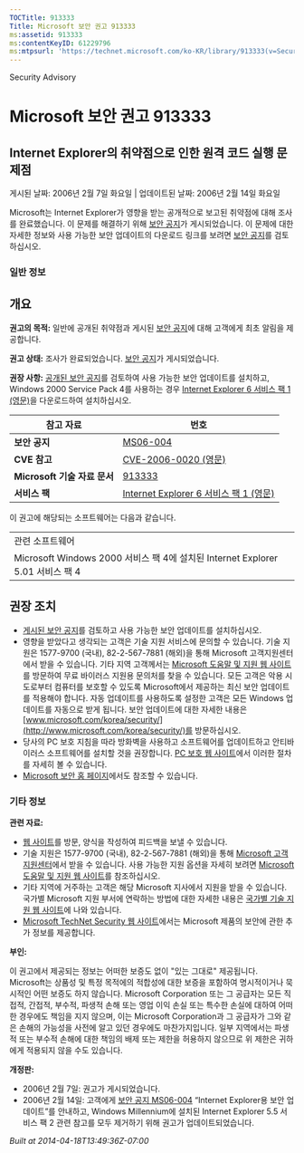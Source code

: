 ```yaml
---
TOCTitle: 913333
Title: Microsoft 보안 권고 913333
ms:assetid: 913333
ms:contentKeyID: 61229796
ms:mtpsurl: 'https://technet.microsoft.com/ko-KR/library/913333(v=Security.10)'
---
```


Security Advisory

Microsoft 보안 권고 913333
==========================

Internet Explorer의 취약점으로 인한 원격 코드 실행 문제점
---------------------------------------------------------

게시된 날짜: 2006년 2월 7일 화요일 | 업데이트된 날짜: 2006년 2월 14일 화요일

Microsoft는 Internet Explorer가 영향을 받는 공개적으로 보고된 취약점에 대해 조사를 완료했습니다. 이 문제를 해결하기 위해 [보안 공지](http://technet.microsoft.com/security/bulletin/ms06-004)가 게시되었습니다. 이 문제에 대한 자세한 정보와 사용 가능한 보안 업데이트의 다운로드 링크를 보려면 [보안 공지](http://technet.microsoft.com/security/bulletin/ms06-004)를 검토하십시오.

### 일반 정보

개요
----

<span></span>
**권고의 목적:** 일반에 공개된 취약점과 게시된 [보안 공지](http://technet.microsoft.com/security/bulletin/ms06-004)에 대해 고객에게 최초 알림을 제공합니다.

**권고 상태:** 조사가 완료되었습니다. [보안 공지](http://technet.microsoft.com/security/bulletin/ms06-004)가 게시되었습니다.

**권장 사항:** [공개된 보안 공지](http://technet.microsoft.com/security/bulletin/ms06-004)를 검토하여 사용 가능한 보안 업데이트를 설치하고, Windows 2000 Service Pack 4를 사용하는 경우 [Internet Explorer 6 서비스 팩 1 (영문)](http://www.microsoft.com/windows/ie/downloads/critical/ie6sp1/default.mspx)을 다운로드하여 설치하십시오.

| 참고 자료                    | 번호                                                                                                                 |
|------------------------------|----------------------------------------------------------------------------------------------------------------------|
| **보안 공지**                | [MS06-004](http://technet.microsoft.com/security/bulletin/ms06-004)                                                  |
| **CVE 참고**                 | [CVE-2006-0020 (영문)](http://www.cve.mitre.org/cgi-bin/cvename.cgi?name=cve-2006-0020)                              |
| **Microsoft 기술 자료 문서** | [913333](http://support.microsoft.com/kb/913333)                                                                     |
| **서비스 팩**                | [Internet Explorer 6 서비스 팩 1 (영문)](http://www.microsoft.com/windows/ie/downloads/critical/ie6sp1/default.mspx) |

이 권고에 해당되는 소프트웨어는 다음과 같습니다.

|                                                                                |
|--------------------------------------------------------------------------------|
| 관련 소프트웨어                                                                |
| Microsoft Windows 2000 서비스 팩 4에 설치된 Internet Explorer 5.01 서비스 팩 4 |

권장 조치
---------

<span></span>
-   [게시된 보안 공지](http://technet.microsoft.com/security/bulletin/ms06-004)를 검토하고 사용 가능한 보안 업데이트를 설치하십시오.
-   영향을 받았다고 생각되는 고객은 기술 지원 서비스에 문의할 수 있습니다. 기술 지원은 1577-9700 (국내), 82-2-567-7881 (해외)을 통해 Microsoft 고객지원센터에서 받을 수 있습니다. 기타 지역 고객께서는 [Microsoft 도움말 및 지원 웹 사이트](http://support.microsoft.com/security/)를 방문하여 무료 바이러스 지원용 문의처를 찾을 수 있습니다.
    모든 고객은 악용 시도로부터 컴퓨터를 보호할 수 있도록 Microsoft에서 제공하는 최신 보안 업데이트를 적용해야 합니다. 자동 업데이트를 사용하도록 설정한 고객은 모든 Windows 업데이트를 자동으로 받게 됩니다. 보안 업데이트에 대한 자세한 내용은 [www.microsoft.com/korea/security/](http://www.microsoft.com/korea/security/)를 방문하십시오.
-   당사의 PC 보호 지침을 따라 방화벽을 사용하고 소프트웨어를 업데이트하고 안티바이러스 소프트웨어를 설치할 것을 권장합니다. [PC 보호 웹 사이트](http://www.microsoft.com/korea/protect/)에서 이러한 절차를 자세히 볼 수 있습니다.
-   [Microsoft 보안 홈 페이지](http://www.microsoft.com/korea/security/)에서도 참조할 수 있습니다.

### 기타 정보

**관련 자료:**

-   [웹 사이트](https://support.microsoft.com/common/survey.aspx?scid=sw;en;1257&amp;showpage=1&amp;ws=technet&amp;sd=tech)를 방문, 양식을 작성하여 피드백을 보낼 수 있습니다.
-   기술 지원은 1577-9700 (국내), 82-2-567-7881 (해외)을 통해 [Microsoft 고객지원센터](http://go.microsoft.com/fwlink/?linkid=21131)에서 받을 수 있습니다. 사용 가능한 지원 옵션을 자세히 보려면 [Microsoft 도움말 및 지원 웹 사이트](http://support.microsoft.com/)를 참조하십시오.
-   기타 지역에 거주하는 고객은 해당 Microsoft 지사에서 지원을 받을 수 있습니다. 국가별 Microsoft 지원 부서에 연락하는 방법에 대한 자세한 내용은 [국가별 기술 지원 웹 사이트](http://go.microsoft.com/fwlink/?linkid=21155)에 나와 있습니다.
-   [Microsoft TechNet Security 웹 사이트](http://www.microsoft.com/korea/technet/security/)에서는 Microsoft 제품의 보안에 관한 추가 정보를 제공합니다.

**부인:**

이 권고에서 제공되는 정보는 어떠한 보증도 없이 "있는 그대로" 제공됩니다. Microsoft는 상품성 및 특정 목적에의 적합성에 대한 보증을 포함하여 명시적이거나 묵시적인 어떤 보증도 하지 않습니다. Microsoft Corporation 또는 그 공급자는 모든 직접적, 간접적, 부수적, 파생적 손해 또는 영업 이익 손실 또는 특수한 손실에 대하여 어떠한 경우에도 책임을 지지 않으며, 이는 Microsoft Corporation과 그 공급자가 그와 같은 손해의 가능성을 사전에 알고 있던 경우에도 마찬가지입니다. 일부 지역에서는 파생적 또는 부수적 손해에 대한 책임의 배제 또는 제한을 허용하지 않으므로 위 제한은 귀하에게 적용되지 않을 수도 있습니다.

**개정판:**

-   2006년 2월 7일: 권고가 게시되었습니다.
-   2006년 2월 14일: 고객에게 [보안 공지 MS06-004](http://technet.microsoft.com/security/bulletin/ms06-004) “Internet Explorer용 보안 업데이트”를 안내하고, Windows Millennium에 설치된 Internet Explorer 5.5 서비스 팩 2 관련 참고를 모두 제거하기 위해 권고가 업데이트되었습니다.

*Built at 2014-04-18T13:49:36Z-07:00*
